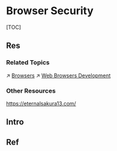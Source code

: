 # Browser Security

[TOC]



## Res
### Related Topics
↗ [Browsers](../../../../🔑%20CS%20Core/🧰%20Generic%20Tools%20&%20Projects/Browsers/Browsers.md)
↗ [Web Browsers Development](../../../../Software%20Engineering/Desktop%20&%20Monolithic%20Application%20Development/Web%20Browsers%20Development/Web%20Browsers%20Development.md)


### Other Resources
https://eternalsakura13.com/




## Intro


## Ref

